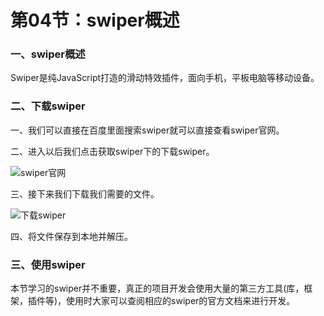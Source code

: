 # 第04节：swiper概述

### 一、swiper概述

Swiper是纯JavaScript打造的滑动特效插件，面向手机，平板电脑等移动设备。

### 二、下载swiper

一、我们可以直接在百度里面搜索swiper就可以直接查看swiper官网。

二、进入以后我们点击获取swiper下的下载swiper。

![swiper官网](../images/0404_swiper.jpg)

三、接下来我们下载我们需要的文件。

![下载swiper](../images/0404_swiperDow.jpg)

四、将文件保存到本地并解压。

### 三、使用swiper 

本节学习的swiper并不重要，真正的项目开发会使用大量的第三方工具(库，框架，插件等)，使用时大家可以查阅相应的swiper的官方文档来进行开发。


